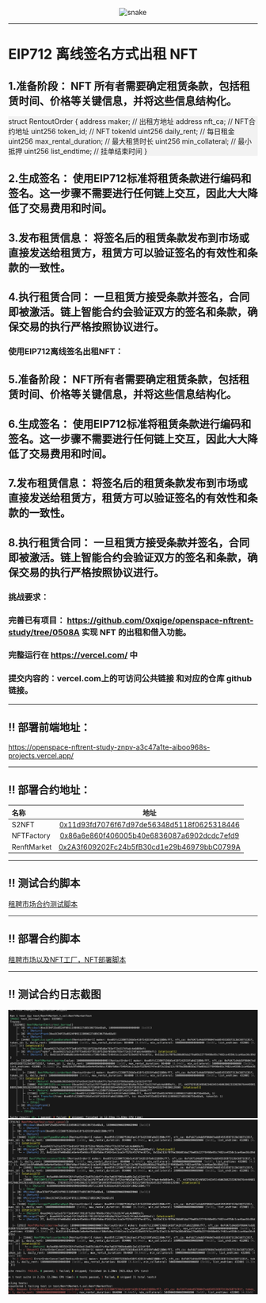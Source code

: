 
<p align="center">
 <img width="1000" src="assets/snake.svg" alt="snake"/>
</p>

---

# EIP712 离线签名方式出租 NFT

## 1.准备阶段： NFT 所有者需要确定租赁条款，包括租赁时间、价格等关键信息，并将这些信息结构化。

<div style="background-color:#f2f2f2;">
struct RentoutOrder {
    address maker; // 出租方地址
    address nft_ca; // NFT合约地址
    uint256 token_id; // NFT tokenId
    uint256 daily_rent; // 每日租金
    uint256 max_rental_duration; // 最大租赁时长
    uint256 min_collateral; // 最小抵押
    uint256 list_endtime; // 挂单结束时间
  }
</div>

## 2.生成签名： 使用EIP712标准将租赁条款进行编码和签名。这一步骤不需要进行任何链上交互，因此大大降低了交易费用和时间。

## 3.发布租赁信息： 将签名后的租赁条款发布到市场或直接发送给租赁方，租赁方可以验证签名的有效性和条款的一致性。

## 4.执行租赁合同： 一旦租赁方接受条款并签名，合同即被激活。链上智能合约会验证双方的签名和条款，确保交易的执行严格按照协议进行。
### 使用EIP712离线签名出租NFT：

## 5.准备阶段： NFT所有者需要确定租赁条款，包括租赁时间、价格等关键信息，并将这些信息结构化。

## 6.生成签名： 使用EIP712标准将租赁条款进行编码和签名。这一步骤不需要进行任何链上交互，因此大大降低了交易费用和时间。

## 7.发布租赁信息： 将签名后的租赁条款发布到市场或直接发送给租赁方，租赁方可以验证签名的有效性和条款的一致性。

## 8.执行租赁合同： 一旦租赁方接受条款并签名，合同即被激活。链上智能合约会验证双方的签名和条款，确保交易的执行严格按照协议进行。

### 挑战要求：

### 完善已有项目： https://github.com/0xqige/openspace-nftrent-study/tree/0508A 实现 NFT 的出租和借入功能。
### 完整运行在 https://vercel.com/ 中
### 提交内容的：vercel.com上的可访问公共链接 和对应的仓库 github 链接。

---
## ‼️ 部署前端地址：<br>

https://openspace-nftrent-study-znpv-a3c47a1te-aiboo968s-projects.vercel.app/


---

## ‼️ 部署合约地址：<br>
| 名称                         |                    地址                    |
| :-------------------------- | :----------------------------------------: |
| S2NFT                       | [0x11d93fd7076f67d97de56348d5118f0625318446](https://sepolia.etherscan.io/address/0x11d93fd7076f67d97de56348d5118f0625318446#code) |
| NFTFactory                  | [0x86a6e860f406005b40e6836087a6902dcdc7efd9](https://sepolia.etherscan.io/address/0x86a6e860f406005b40e6836087a6902dcdc7efd9#code) |
| RenftMarket                 | [0x2A3f609202Fc24b5fB30cd1e29b46979bbC0799A](https://sepolia.etherscan.io/address/0x2A3f609202Fc24b5fB30cd1e29b46979bbC0799A#code) |

---
## ‼️ 测试合约脚本
[租聘市场合约测试脚本](contracts/test/RenftMarket.t.sol)

---
## ‼️ 部署合约脚本 
[租聘市场以及NFT工厂，NFT部署脚本](contracts/script/RenftMarket.s.sol)

---
## ‼️ 测试合约日志截图
![测试租聘](img/1.png) 
![测试取消后再次租聘](img/2.png)